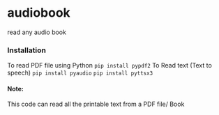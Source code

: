 # audiobook
read any audio book 



### Installation
To read PDF file using Python
` pip install pypdf2
`
To Read text (Text to speech)
` pip install pyaudio
`
` pip install pyttsx3
`

#### Note:
This code can read all the printable text from a PDF file/ Book
